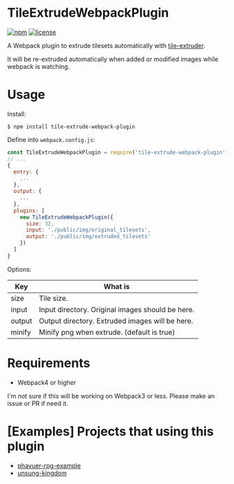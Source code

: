
# TileExtrudeWebpackPlugin

[![npm](https://img.shields.io/npm/v/tile-extrude-webpack-plugin.svg)](https://www.npmjs.com/package/tile-extrude-webpack-plugin)
[![license](https://img.shields.io/github/license/mashape/apistatus.svg)](https://github.com/laineus/tile-extrude-webpack-plugin/blob/master/LICENSE)

A Webpack plugin to extrude tilesets automatically with [tile-extruder](https://github.com/sporadic-labs/tile-extruder).

It will be re-extruded automatically when added or modified images while webpack is watching.

# Usage

Install:

```
$ npm install tile-extrude-webpack-plugin
```

Define into `webpack.config.js`:

```js
const TileExtrudeWebpackPlugin = require('tile-extrude-webpack-plugin')
// ...
{
  entry: {
    ...
  },
  output: {
    ...
  },
  plugins: [
    new TileExtrudeWebpackPlugin({
      size: 32,
      input: './public/img/original_tilesets',
      output: './public/img/extruded_tilesets'
    })
  ]
}
```

Options:

|Key|What is|
|---|---|
|size|Tile size.|
|input|Input directory. Original images should be here.|
|output|Output directory. Extruded images will be here.|
|minify|Minify png when extrude. (default is true)|

# Requirements

- Webpack4 or higher

I'm not sure if this will be working on Webpack3 or less.
Please make an issue or PR if need it.

# [Examples] Projects that using this plugin

- [phavuer-rpg-example](https://github.com/laineus/phavuer-rpg-example)
- [unsung-kingdom](https://github.com/laineus/unsung-kingdom)
